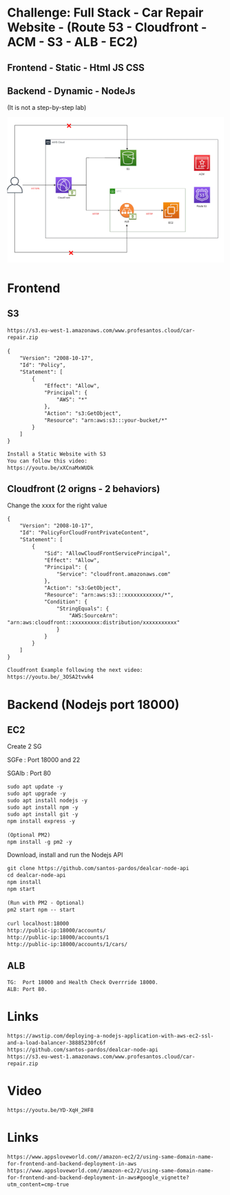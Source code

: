 # Challenge: Full Stack - Car Repair Website - (Route 53 - Cloudfront - ACM - S3 - ALB - EC2)
## Frontend - Static  - Html JS CSS
## Backend  - Dynamic - NodeJs
(It is not a step-by-step lab)


![](images/01.png)


# Frontend 

## S3
```
https://s3.eu-west-1.amazonaws.com/www.profesantos.cloud/car-repair.zip

{
    "Version": "2008-10-17",
    "Id": "Policy",
    "Statement": [
        {
            "Effect": "Allow",
            "Principal": {
                "AWS": "*"
            },
            "Action": "s3:GetObject",
            "Resource": "arn:aws:s3:::your-bucket/*"
        }
    ]
}
```
```
Install a Static Website with S3
You can follow this video: 
https://youtu.be/xXCnaMxWUDk
```

## Cloudfront (2 origns - 2 behaviors)

Change the xxxx for the right value
```
{
    "Version": "2008-10-17",
    "Id": "PolicyForCloudFrontPrivateContent",
    "Statement": [
        {
            "Sid": "AllowCloudFrontServicePrincipal",
            "Effect": "Allow",
            "Principal": {
                "Service": "cloudfront.amazonaws.com"
            },
            "Action": "s3:GetObject",
            "Resource": "arn:aws:s3:::xxxxxxxxxxxx/*",
            "Condition": {
                "StringEquals": {
                    "AWS:SourceArn": "arn:aws:cloudfront::xxxxxxxxx:distribution/xxxxxxxxxxx"
                }
            }
        }
    ]
}
```
```
Cloudfront Example following the next video:
https://youtu.be/_3OSA2tvwk4
```

# Backend  (Nodejs port 18000)

## EC2
Create 2 SG

SGFe : Port 18000 and 22

SGAlb : Port 80

```
sudo apt update -y
sudo apt upgrade -y
sudo apt install nodejs -y
sudo apt install npm -y
sudo apt install git -y
npm install express -y

(Optional PM2)
npm install -g pm2 -y
```
Download, install and run the Nodejs API
```
git clone https://github.com/santos-pardos/dealcar-node-api
cd dealcar-node-api
npm install
npm start

(Run with PM2 - Optional)
pm2 start npm -- start

curl localhost:18000
http://public-ip:18000/accounts/
http://public-ip:18000/accounts/1
http://public-ip:18000/accounts/1/cars/
```

## ALB
```
TG:  Port 18000 and Health Check Overrride 18000.
ALB: Port 80.
```
# Links
```
https://awstip.com/deploying-a-nodejs-application-with-aws-ec2-ssl-and-a-load-balancer-38885230fc6f
https://github.com/santos-pardos/dealcar-node-api
https://s3.eu-west-1.amazonaws.com/www.profesantos.cloud/car-repair.zip
```
# Video
```
https://youtu.be/YD-XqH_2HF8
```
# Links
```
https://www.appsloveworld.com//amazon-ec2/2/using-same-domain-name-for-frontend-and-backend-deployment-in-aws
https://www.appsloveworld.com//amazon-ec2/2/using-same-domain-name-for-frontend-and-backend-deployment-in-aws#google_vignette?utm_content=cmp-true
```

